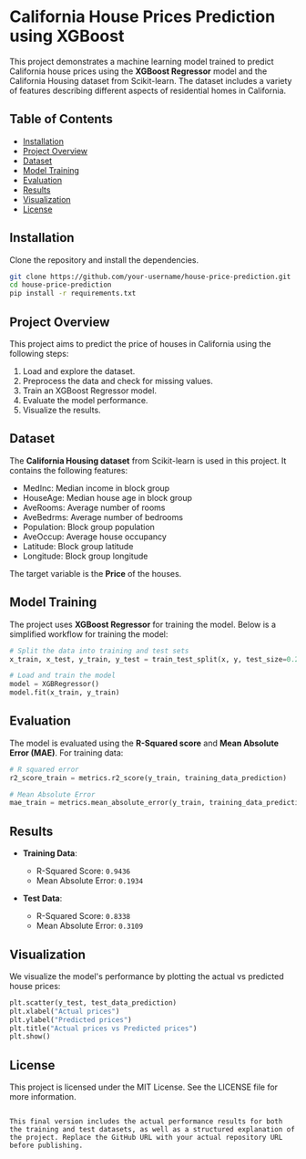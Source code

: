 
# California House Prices Prediction using XGBoost

This project demonstrates a machine learning model trained to predict California house prices using the **XGBoost Regressor** model and the California Housing dataset from Scikit-learn. The dataset includes a variety of features describing different aspects of residential homes in California.

## Table of Contents

- [Installation](#installation)
- [Project Overview](#project-overview)
- [Dataset](#dataset)
- [Model Training](#model-training)
- [Evaluation](#evaluation)
- [Results](#results)
- [Visualization](#visualization)
- [License](#license)

## Installation

Clone the repository and install the dependencies.

```bash
git clone https://github.com/your-username/house-price-prediction.git
cd house-price-prediction
pip install -r requirements.txt
```

## Project Overview

This project aims to predict the price of houses in California using the following steps:
1. Load and explore the dataset.
2. Preprocess the data and check for missing values.
3. Train an XGBoost Regressor model.
4. Evaluate the model performance.
5. Visualize the results.

## Dataset

The **California Housing dataset** from Scikit-learn is used in this project. It contains the following features:

- MedInc: Median income in block group
- HouseAge: Median house age in block group
- AveRooms: Average number of rooms
- AveBedrms: Average number of bedrooms
- Population: Block group population
- AveOccup: Average house occupancy
- Latitude: Block group latitude
- Longitude: Block group longitude

The target variable is the **Price** of the houses.

## Model Training

The project uses **XGBoost Regressor** for training the model. Below is a simplified workflow for training the model:

```python
# Split the data into training and test sets
x_train, x_test, y_train, y_test = train_test_split(x, y, test_size=0.2, random_state=2)

# Load and train the model
model = XGBRegressor()
model.fit(x_train, y_train)
```

## Evaluation

The model is evaluated using the **R-Squared score** and **Mean Absolute Error (MAE)**. For training data:

```python
# R squared error
r2_score_train = metrics.r2_score(y_train, training_data_prediction)

# Mean Absolute Error
mae_train = metrics.mean_absolute_error(y_train, training_data_prediction)
```

## Results

- **Training Data**:
  - R-Squared Score: `0.9436`
  - Mean Absolute Error: `0.1934`
  
- **Test Data**:
  - R-Squared Score: `0.8338`
  - Mean Absolute Error: `0.3109`

## Visualization

We visualize the model's performance by plotting the actual vs predicted house prices:

```python
plt.scatter(y_test, test_data_prediction)
plt.xlabel("Actual prices")
plt.ylabel("Predicted prices")
plt.title("Actual prices vs Predicted prices")
plt.show()
```

## License

This project is licensed under the MIT License. See the LICENSE file for more information.
```

This final version includes the actual performance results for both the training and test datasets, as well as a structured explanation of the project. Replace the GitHub URL with your actual repository URL before publishing.
